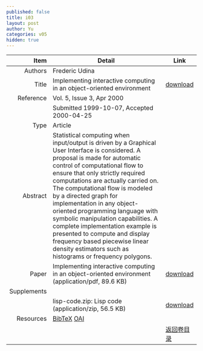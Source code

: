 ```yaml
---
published: false
title: i03
layout: post
author: Yu
categories: v05
hidden: true
---
```


| Item | Detail | Link |
|---:|---|---|
| Authors | Frederic Udina| |
| Title |Implementing interactive computing in an object-oriented environment | [download](http://www.jstatsoft.org/v05/i03/paper) |
| Reference |Vol. 5, Issue 3, Apr 2000 | |
| | Submitted 1999-10-07, Accepted 2000-04-25| | 
| Type | Article| |
| Abstract | Statistical computing when input/output is driven by a Graphical User Interface is considered. A proposal is made for automatic control of computational flow to ensure that only strictly required computations are actually carried on. The computational flow is modeled by a directed graph for implementation in any object-oriented programming language with symbolic manipulation capabilities. A complete implementation example is presented to compute and display frequency based piecewise linear density estimators such as histograms or frequency polygons.| |
| Paper | Implementing interactive computing in an object-oriented environment  (application/pdf, 89.6 KB)| [download](http://www.jstatsoft.org/v05/i03/paper) |
| Supplements | | |
| |lisp-code.zip: Lisp code  (application/zip, 56.5 KB)|  [download](http://www.jstatsoft.org/v05/i03/supp/1) |
| Resources | [BibTeX](http://www.jstatsoft.org/v05/i03/bibtex) [OAI](http://www.jstatsoft.org/oai?verb=GetRecord&identifier=oai.jstatsoft/v05/i03&prefix=oai_dc)| |
| |  | [返回卷目录]({{site.baseurl}}/volume/v05.html) |